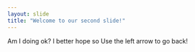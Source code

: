 ```yaml
---
layout: slide
title: "Welcome to our second slide!"
---
```

Am I doing ok? I better hope so 
Use the left arrow to go back!
